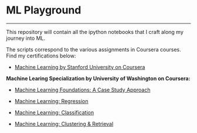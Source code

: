 # ML Playground
---
This repository will contain all the ipython notebooks that I craft along my journey into ML.

The scripts correspond to the various assignments in Coursera courses. Find my certifications below:

* [Machine Learning by Stanford University on Coursera](https://www.coursera.org/account/accomplishments/certificate/Q4GE5WGKKUL7)


**Machine Learing Specialization by University of Washington on Coursera:**

* [Machine Learning Foundations: A Case Study Approach](https://www.coursera.org/account/accomplishments/certificate/XHX4VERB496M)

* [Machine Learning: Regression](https://www.coursera.org/account/accomplishments/certificate/7FCHFA4GLWD7)

* [Machine Learning: Classification](https://www.coursera.org/account/accomplishments/certificate/FVJ3DDHE9JMU)

* [Machine Learning: Clustering & Retrieval](https://www.coursera.org/account/accomplishments/certificate/64FRLUW2D4D6)
